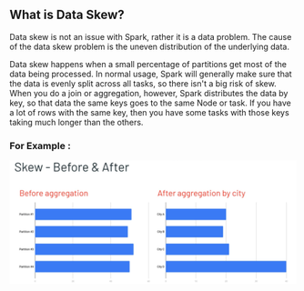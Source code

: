 ## What is Data Skew?
Data skew is not an issue with Spark, rather it is a data problem. The cause of the data skew problem is the uneven distribution of the underlying data.

Data skew happens when a small percentage of partitions get most of the data being processed. In normal usage, Spark will generally make sure that the data is evenly split across all tasks, so there isn't a big risk of skew. When you do a join or aggregation, however, Spark distributes the data by key, so that data the same keys goes to the same Node or task. If you have a lot of rows with the same key, then you have some tasks with those keys taking much longer than the others.

### For Example :
![Spark](https://github.com/gurditsingh/blog/blob/gh-pages/_screenshots/spark-data-skew.png?raw=true)

<!--stackedit_data:
eyJoaXN0b3J5IjpbOTY0ODAyMjM5LC01Mzk2ODA0MTQsODM5OD
M0MjkxLDE4NzEzNTQ5MDQsMTEyOTQzODc4NSwxMTI5NzkwODI2
LDE1MzgyMzMzMjQsLTIwNzAyMzM4NjYsNDAxNzkyOTExLDcxNj
UyMDA4OCwtMzY2ODA0NTAzLC0xNzAwNDI4MzAxLDE1MTI0ODUz
MDgsMTI3Njg1NjI2LC0yMDI3MTk3OTg1LDE0MDE2ODY2NjIsLT
ExNDAxOTI0OTcsLTUyMzAyMTc4MywtMjU0MTYyNjUsLTEyOTgy
OTY0OTZdfQ==
-->